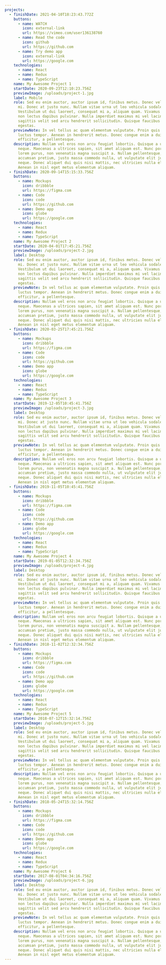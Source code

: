 ```yaml
---
projects:
  - finishDate: 2021-04-10T18:23:43.772Z
    buttons:
      - name: WATCH
        icon: external-link
        url: https://vimeo.com/user136138760
      - name: Read the code
        icon: github
        url: https://github.com
      - name: Try demo app
        icon: external-link
        url: https://google.com
    technologies:
      - name: React
      - name: Redux
      - name: TypeScript
    name: My Awesome Project 1
    startDate: 2020-09-23T12:10:23.756Z
    previewImage: /uploads/project-1.jpg
    label: Mobile
    role: Sed eu enim auctor, auctor ipsum id, finibus metus. Donec vel efficitur
      mi. Donec at justo nunc. Nullam vitae urna ut leo vehicula sodales.
      Vestibulum ut dui laoreet, consequat mi a, aliquam quam. Vivamus ac felis
      non lectus dapibus pulvinar. Nulla imperdiet maximus mi vel lacinia. Sed
      sagittis velit sed arcu hendrerit sollicitudin. Quisque faucibus bibendum
      egestas.
    previewNote: In vel tellus ac quam elementum vulputate. Proin quis eros in elit
      luctus tempor. Aenean in hendrerit metus. Donec congue enim a dui
      efficitur, a pellentesque.
    description: Nullam vel eros non arcu feugiat lobortis. Quisque a ultrices
      neque. Maecenas a ultrices sapien, sit amet aliquam est. Nunc porttitor
      lorem purus, non venenatis magna suscipit a. Nullam pellentesque, lacus a
      accumsan pretium, justo massa commodo nulla, ut vulputate elit justo eget
      neque. Donec aliquet dui quis nisi mattis, nec ultricies nulla elementum.
      Aenean in nisl eget metus elementum aliquam.
  - finishDate: 2020-09-14T15:15:33.756Z
    buttons:
      - name: Mockups
        icon: dribbble
        url: https://figma.com
      - name: Code
        icon: code
        url: https://github.com
      - name: Demo app
        icon: globe
        url: https://google.com
    technologies:
      - name: React
      - name: Redux
      - name: TypeScript
    name: My Awesome Project 2
    startDate: 2020-04-01T17:45:21.756Z
    previewImage: /uploads/project-2.jpg
    label: Desktop
    role: Sed eu enim auctor, auctor ipsum id, finibus metus. Donec vel efficitur
      mi. Donec at justo nunc. Nullam vitae urna ut leo vehicula sodales.
      Vestibulum ut dui laoreet, consequat mi a, aliquam quam. Vivamus ac felis
      non lectus dapibus pulvinar. Nulla imperdiet maximus mi vel lacinia. Sed
      sagittis velit sed arcu hendrerit sollicitudin. Quisque faucibus bibendum
      egestas.
    previewNote: In vel tellus ac quam elementum vulputate. Proin quis eros in elit
      luctus tempor. Aenean in hendrerit metus. Donec congue enim a dui
      efficitur, a pellentesque.
    description: Nullam vel eros non arcu feugiat lobortis. Quisque a ultrices
      neque. Maecenas a ultrices sapien, sit amet aliquam est. Nunc porttitor
      lorem purus, non venenatis magna suscipit a. Nullam pellentesque, lacus a
      accumsan pretium, justo massa commodo nulla, ut vulputate elit justo eget
      neque. Donec aliquet dui quis nisi mattis, nec ultricies nulla elementum.
      Aenean in nisl eget metus elementum aliquam.
  - finishDate: 2020-03-25T17:45:21.756Z
    buttons:
      - name: Mockups
        icon: dribbble
        url: https://figma.com
      - name: Code
        icon: code
        url: https://github.com
      - name: Demo app
        icon: globe
        url: https://google.com
    technologies:
      - name: React
      - name: Redux
      - name: TypeScript
    name: My Awesome Project 3
    startDate: 2019-12-05T10:45:41.756Z
    previewImage: /uploads/project-3.jpg
    label: Desktop
    role: Sed eu enim auctor, auctor ipsum id, finibus metus. Donec vel efficitur
      mi. Donec at justo nunc. Nullam vitae urna ut leo vehicula sodales.
      Vestibulum ut dui laoreet, consequat mi a, aliquam quam. Vivamus ac felis
      non lectus dapibus pulvinar. Nulla imperdiet maximus mi vel lacinia. Sed
      sagittis velit sed arcu hendrerit sollicitudin. Quisque faucibus bibendum
      egestas.
    previewNote: In vel tellus ac quam elementum vulputate. Proin quis eros in elit
      luctus tempor. Aenean in hendrerit metus. Donec congue enim a dui
      efficitur, a pellentesque.
    description: Nullam vel eros non arcu feugiat lobortis. Quisque a ultrices
      neque. Maecenas a ultrices sapien, sit amet aliquam est. Nunc porttitor
      lorem purus, non venenatis magna suscipit a. Nullam pellentesque, lacus a
      accumsan pretium, justo massa commodo nulla, ut vulputate elit justo eget
      neque. Donec aliquet dui quis nisi mattis, nec ultricies nulla elementum.
      Aenean in nisl eget metus elementum aliquam.
  - finishDate: 2019-11-05T10:45:41.756Z
    buttons:
      - name: Mockups
        icon: dribbble
        url: https://figma.com
      - name: Code
        icon: code
        url: https://github.com
      - name: Demo app
        icon: globe
        url: https://google.com
    technologies:
      - name: React
      - name: Redux
      - name: TypeScript
    name: My Awesome Project 4
    startDate: 2019-01-05T12:32:34.756Z
    previewImage: /uploads/project-4.jpg
    label: Desktop
    role: Sed eu enim auctor, auctor ipsum id, finibus metus. Donec vel efficitur
      mi. Donec at justo nunc. Nullam vitae urna ut leo vehicula sodales.
      Vestibulum ut dui laoreet, consequat mi a, aliquam quam. Vivamus ac felis
      non lectus dapibus pulvinar. Nulla imperdiet maximus mi vel lacinia. Sed
      sagittis velit sed arcu hendrerit sollicitudin. Quisque faucibus bibendum
      egestas.
    previewNote: In vel tellus ac quam elementum vulputate. Proin quis eros in elit
      luctus tempor. Aenean in hendrerit metus. Donec congue enim a dui
      efficitur, a pellentesque.
    description: Nullam vel eros non arcu feugiat lobortis. Quisque a ultrices
      neque. Maecenas a ultrices sapien, sit amet aliquam est. Nunc porttitor
      lorem purus, non venenatis magna suscipit a. Nullam pellentesque, lacus a
      accumsan pretium, justo massa commodo nulla, ut vulputate elit justo eget
      neque. Donec aliquet dui quis nisi mattis, nec ultricies nulla elementum.
      Aenean in nisl eget metus elementum aliquam.
  - finishDate: 2018-11-02T12:32:34.756Z
    buttons:
      - name: Mockups
        icon: dribbble
        url: https://figma.com
      - name: Code
        icon: code
        url: https://github.com
      - name: Demo app
        icon: globe
        url: https://google.com
    technologies:
      - name: React
      - name: Redux
      - name: TypeScript
    name: My Awesome Project 5
    startDate: 2018-07-12T15:32:14.756Z
    previewImage: /uploads/project-5.jpg
    label: Desktop
    role: Sed eu enim auctor, auctor ipsum id, finibus metus. Donec vel efficitur
      mi. Donec at justo nunc. Nullam vitae urna ut leo vehicula sodales.
      Vestibulum ut dui laoreet, consequat mi a, aliquam quam. Vivamus ac felis
      non lectus dapibus pulvinar. Nulla imperdiet maximus mi vel lacinia. Sed
      sagittis velit sed arcu hendrerit sollicitudin. Quisque faucibus bibendum
      egestas.
    previewNote: In vel tellus ac quam elementum vulputate. Proin quis eros in elit
      luctus tempor. Aenean in hendrerit metus. Donec congue enim a dui
      efficitur, a pellentesque.
    description: Nullam vel eros non arcu feugiat lobortis. Quisque a ultrices
      neque. Maecenas a ultrices sapien, sit amet aliquam est. Nunc porttitor
      lorem purus, non venenatis magna suscipit a. Nullam pellentesque, lacus a
      accumsan pretium, justo massa commodo nulla, ut vulputate elit justo eget
      neque. Donec aliquet dui quis nisi mattis, nec ultricies nulla elementum.
      Aenean in nisl eget metus elementum aliquam.
  - finishDate: 2018-05-24T15:32:14.756Z
    buttons:
      - name: Mockups
        icon: dribbble
        url: https://figma.com
      - name: Code
        icon: code
        url: https://github.com
      - name: Demo app
        icon: globe
        url: https://google.com
    technologies:
      - name: React
      - name: Redux
      - name: TypeScript
    name: My Awesome Project 6
    startDate: 2017-08-01T04:34:16.756Z
    previewImage: /uploads/project-6.jpg
    label: Desktop
    role: Sed eu enim auctor, auctor ipsum id, finibus metus. Donec vel efficitur
      mi. Donec at justo nunc. Nullam vitae urna ut leo vehicula sodales.
      Vestibulum ut dui laoreet, consequat mi a, aliquam quam. Vivamus ac felis
      non lectus dapibus pulvinar. Nulla imperdiet maximus mi vel lacinia. Sed
      sagittis velit sed arcu hendrerit sollicitudin. Quisque faucibus bibendum
      egestas.
    previewNote: In vel tellus ac quam elementum vulputate. Proin quis eros in elit
      luctus tempor. Aenean in hendrerit metus. Donec congue enim a dui
      efficitur, a pellentesque.
    description: Nullam vel eros non arcu feugiat lobortis. Quisque a ultrices
      neque. Maecenas a ultrices sapien, sit amet aliquam est. Nunc porttitor
      lorem purus, non venenatis magna suscipit a. Nullam pellentesque, lacus a
      accumsan pretium, justo massa commodo nulla, ut vulputate elit justo eget
      neque. Donec aliquet dui quis nisi mattis, nec ultricies nulla elementum.
      Aenean in nisl eget metus elementum aliquam.
---
```

